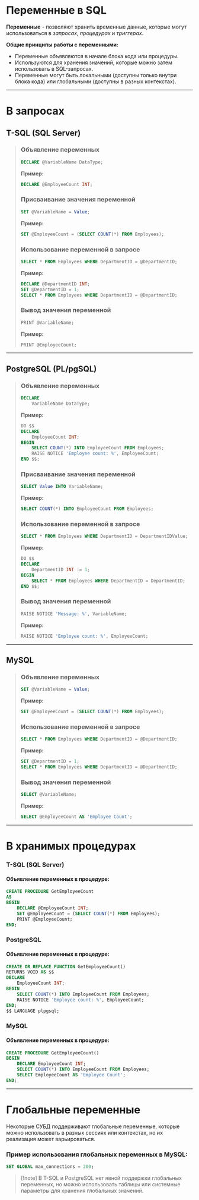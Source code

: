 

# Переменные в SQL

**Переменные** - позволяют хранить временные данные, которые могут использоваться в *запросах*, *процедурах* и *триггерах*. 

**Общие принципы работы с переменными:**
- Переменные объявляются в начале блока кода или процедуры.
- Используются для хранения значений, которые можно затем использовать в SQL-запросах.
- Переменные могут быть локальными (доступны только внутри блока кода) или глобальными (доступны в разных контекстах).

---

# В запросах

## **T-SQL (SQL Server)**

> ### Объявление переменных
> ```sql
> DECLARE @VariableName DataType;
> ```
> **Пример:**
> ```sql
> DECLARE @EmployeeCount INT;
> ```
> 
> ### Присваивание значения переменной
> ```sql
> SET @VariableName = Value;
> ```
> **Пример:**
> ```sql
> SET @EmployeeCount = (SELECT COUNT(*) FROM Employees);
> ```
> 
> ### Использование переменной в запросе
> ```sql
> SELECT * FROM Employees WHERE DepartmentID = @DepartmentID;
> ```
> **Пример:**
> ```sql
> DECLARE @DepartmentID INT;
> SET @DepartmentID = 1;
> SELECT * FROM Employees WHERE DepartmentID = @DepartmentID;
> ```
> 
> ### Вывод значения переменной
> ```sql
> PRINT @VariableName;
> ```
> **Пример:**
> ```sql
> PRINT @EmployeeCount;
> ```

---

## **PostgreSQL (PL/pgSQL)**

> ### Объявление переменных
> ```sql
> DECLARE
>     VariableName DataType;
> ```
> **Пример:**
> ```sql
> DO $$
> DECLARE
>     EmployeeCount INT;
> BEGIN
>     SELECT COUNT(*) INTO EmployeeCount FROM Employees;
>     RAISE NOTICE 'Employee count: %', EmployeeCount;
> END $$;
> ```
> 
> ### Присваивание значения переменной
> ```sql
> SELECT Value INTO VariableName;
> ```
> **Пример:**
> ```sql
> SELECT COUNT(*) INTO EmployeeCount FROM Employees;
> ```
> 
> ### Использование переменной в запросе
> ```sql
> SELECT * FROM Employees WHERE DepartmentID = DepartmentIDValue;
> ```
> **Пример:**
> ```sql
> DO $$
> DECLARE
>     DepartmentID INT := 1;
> BEGIN
>     SELECT * FROM Employees WHERE DepartmentID = DepartmentID;
> END $$;
> ```
> 
> ### Вывод значения переменной
> ```sql
> RAISE NOTICE 'Message: %', VariableName;
> ```
> **Пример:**
> ```sql
> RAISE NOTICE 'Employee count: %', EmployeeCount;
> ```

---

## **MySQL**

> ### Объявление переменных
> ```sql
> SET @VariableName = Value;
> ```
> **Пример:**
> ```sql
> SET @EmployeeCount = (SELECT COUNT(*) FROM Employees);
> ```
> 
> ### Использование переменной в запросе
> ```sql
> SELECT * FROM Employees WHERE DepartmentID = @DepartmentID;
> ```
> **Пример:**
> ```sql
> SET @DepartmentID = 1;
> SELECT * FROM Employees WHERE DepartmentID = @DepartmentID;
> ```
> 
> ### Вывод значения переменной
> ```sql
> SELECT @VariableName;
> ```
> **Пример:**
> ```sql
> SELECT @EmployeeCount AS 'Employee Count';
> ```

---


# В хранимых процедурах

### **T-SQL (SQL Server)**

#### Объявление переменных в процедуре:
```sql
CREATE PROCEDURE GetEmployeeCount
AS
BEGIN
    DECLARE @EmployeeCount INT;
    SET @EmployeeCount = (SELECT COUNT(*) FROM Employees);
    PRINT @EmployeeCount;
END;
```

### **PostgreSQL**

#### Объявление переменных в процедуре:
```sql
CREATE OR REPLACE FUNCTION GetEmployeeCount()
RETURNS VOID AS $$
DECLARE
    EmployeeCount INT;
BEGIN
    SELECT COUNT(*) INTO EmployeeCount FROM Employees;
    RAISE NOTICE 'Employee count: %', EmployeeCount;
END;
$$ LANGUAGE plpgsql;
```

### **MySQL**

#### Объявление переменных в процедуре:
```sql
CREATE PROCEDURE GetEmployeeCount()
BEGIN
    DECLARE EmployeeCount INT;
    SELECT COUNT(*) INTO EmployeeCount FROM Employees;
    SELECT EmployeeCount AS 'Employee Count';
END;
```

---

# Глобальные переменные

Некоторые СУБД поддерживают глобальные переменные, которые можно использовать в разных сессиях или контекстах, но их реализация может варьироваться.

### Пример использования глобальных переменных в MySQL:
```sql
SET GLOBAL max_connections = 200;
```

> [!note] В T-SQL и PostgreSQL нет явной поддержки глобальных переменных, но можно использовать таблицы или системные параметры для хранения глобальных значений.

